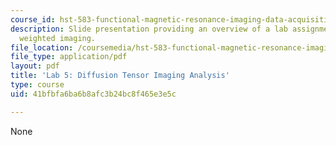 ```yaml
---
course_id: hst-583-functional-magnetic-resonance-imaging-data-acquisition-and-analysis-fall-2008
description: Slide presentation providing an overview of a lab assignment on diffusion
  weighted imaging.
file_location: /coursemedia/hst-583-functional-magnetic-resonance-imaging-data-acquisition-and-analysis-fall-2008/41bfbfa6ba6b8afc3b24bc8f465e3e5c_lab5_slides.pdf
file_type: application/pdf
layout: pdf
title: 'Lab 5: Diffusion Tensor Imaging Analysis'
type: course
uid: 41bfbfa6ba6b8afc3b24bc8f465e3e5c

---
```

None